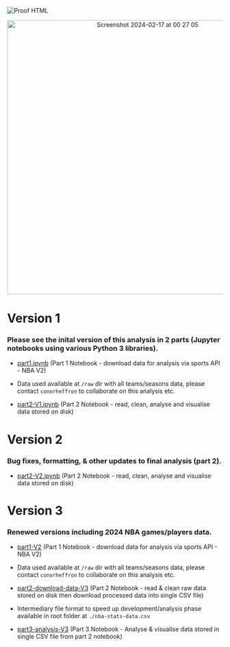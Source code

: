 ![Proof HTML](https://github.com/cph33/nba-stats/actions/workflows/proof-html.yml/badge.svg)

<p align="center">
  <img width="640" alt="Screenshot 2024-02-17 at 00 27 05" src="https://github.com/cph33/nba-stats/assets/8218626/dd2aaff9-f464-4da4-a376-69641e9cdeb4">
</p>

# Version 1 
### Please see the inital version of this analysis in 2 parts (Jupyter notebooks using various Python 3 libraries).

- [part1.ipynb](https://conorheffron.github.io/nba-stats/part1.ipynb) (Part 1 Notebook - download data for analysis via sports API - NBA V2)

- Data used available at `/raw` dir with all teams/seasons data, please contact `conorheffron` to collaborate on this analysis etc.

- [part2-V1.ipynb](https://conorheffron.github.io/nba-stats/part2-V1.html) (Part 2 Notebook - read, clean, analyse and visualise data stored on disk)


# Version 2
### Bug fixes, formatting, & other updates to final analysis (part 2).

- [part2-V2.ipynb](https://conorheffron.github.io/nba-stats/part2-V2.html) (Part 2 Notebook - read, clean, analyse and visualise data stored on disk)


# Version 3
### Renewed versions including 2024 NBA games/players data.

- [part1-V2](https://conorheffron.github.io/nba-stats/part1-V2.html) (Part 1 Notebook - download data for analysis via sports API - NBA V2)

- Data used available at `/raw` dir with all teams/seasons data, please contact `conorheffron` to collaborate on this analysis etc.

- [part2-download-data-V3](https://conorheffron.github.io/nba-stats/part2-download-data-V3.html) (Part 2 Notebook - read & clean raw data stored on disk then download processed data into single CSV file)

- Intermediary file format to speed up development/analysis phase available in root folder at `./nba-stats-data.csv`

- [part3-analysis-V3](https://conorheffron.github.io/nba-stats/part3-analysis-V3.html) (Part 3 Notebook - Analyse & visualise data stored in single CSV file from part 2 notebook)

